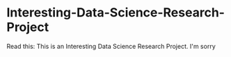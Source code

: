 # Interesting-Data-Science-Research-Project
Read this: This is an Interesting Data Science Research Project. I'm sorry